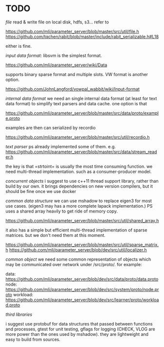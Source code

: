 # TODO

*file* read & write file on local disk, hdfs, s3... refer to

https://github.com/mli/parameter_server/blob/master/src/util/file.h
https://github.com/tqchen/rabit/blob/master/include/rabit_serializable.h#L18

either is fine.

*input data format:* libsvm is the simplest format.

https://github.com/mli/parameter_server/wiki/Data

supports binary sparse format and multiple slots. VW format is another option.

https://github.com/JohnLangford/vowpal_wabbit/wiki/Input-format

*internal data format* we need an single internal data format (at least for text
data format) to simplify text parsers and data cache. one option is that

https://github.com/mli/parameter_server/blob/master/src/data/proto/example.proto

examples are then can serialized by recordio

https://github.com/mli/parameter_server/blob/master/src/util/recordio.h

*text parser*
ps already implemented some of
them. e.g. https://github.com/mli/parameter_server/blob/master/src/data/stream_reader.h

the key is that =strtoint= is usually the most time consuming function. we need
multi-thread implementation. such as a consumer-producer model.

*concurrent objects* i suggest to use c++11 thread support library, rather than
 build by our own. it brings dependencies on new version compilers, but it should
 be fine once we use docker

*common data structure* we can use mshadow to replace eigen3
 for most use cases. (eigen3 may has a more complete lapack
 implementation.) PS uses a shared array heavily to get ride of memory copy.

https://github.com/mli/parameter_server/blob/master/src/util/shared_array.h

 it also has a simple but efficient multi-thread implementation of sparse
 matrices. but we don't need them at this moment.

https://github.com/mli/parameter_server/blob/master/src/util/sparse_matrix.h
https://github.com/mli/parameter_server/blob/dev/src/util/localizer.h

*common object*
 we need some common representation of objects which may be communicated over
 network under /src/proto/. for example:

 data:
 https://github.com/mli/parameter_server/blob/dev/src/data/proto/data.proto
 node:
https://github.com/mli/parameter_server/blob/dev/src/system/proto/node.proto
 workload:
 https://github.com/mli/parameter_server/blob/dev/src/learner/proto/workload.proto

*third libraries*

i suggest use protobuf for data structures that passed between functions and
processes, gtest for unit testing, gflags for logging (CHECK, VLOG are more
power than the ones used by mshadow). they are lightweight and easy to build
from sources.
